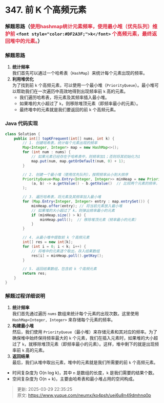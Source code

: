 # 347. 前 K 个高频元素

### 解题思路（<font style="color:#DF2A3F;">使用hashmap统计元素频率，使用最小堆（优先队列）维护前 </font>`<font style="color:#DF2A3F;">k</font>`<font style="color:#DF2A3F;"> 个高频元素，最终返回堆中的元素。</font>）
### 解题思路
1. **统计频率**  
我们首先可以通过一个哈希表（`HashMap`）来统计每个元素出现的频率。
2. **利用堆优化**  
为了找到前 `k` 个高频元素，可以使用一个最小堆（`PriorityQueue`）。最小堆可以帮助我们在一次遍历中高效地得到出现频率前 `k` 高的元素。
    - 我们遍历哈希表，将元素及其频率插入最小堆。
    - 如果堆的大小超过了 `k`，则移除堆顶元素（即频率最小的元素）。
    - 最终堆中的元素就是我们要返回的前 `k` 个高频元素。

### Java 代码实现
```java
class Solution {
    public int[] topKFrequent(int[] nums, int k) {
        // 1. 创建哈希表，统计每个元素出现的频率
        Map<Integer, Integer> map = new HashMap<>();
        for (int num : nums) {
            // 如果元素已经存在于哈希表中，则频率加1；否则将其初始化为1
            map.put(num, map.getOrDefault(num, 0) + 1);
        }

        // 2. 创建一个最小堆（使用优先队列），按照频率从小到大排序
        PriorityQueue<Map.Entry<Integer, Integer>> minHeap = new PriorityQueue<>(
            (a, b) -> a.getValue() - b.getValue()  // 比较两个元素的频率，频率小的优先级高
        );

        // 3. 遍历哈希表，将元素及其频率加入最小堆
        for (Map.Entry<Integer, Integer> entry : map.entrySet()) {
            minHeap.offer(entry); // 将当前元素放入最小堆
            // 如果堆的大小超过了 k，则弹出频率最小的元素
            if (minHeap.size() > k) {
                minHeap.poll();  // 移除堆顶元素（频率最小的元素）
            }
        }

        // 4. 从最小堆中提取前 k 个高频元素
        int[] res = new int[k];
        for (int i = 0; i < k; i++) {
            // 将堆中的元素逐个取出，存入结果数组
            res[i] = minHeap.poll().getKey();
        }

        // 5. 返回结果数组，包含前 k 个高频元素
        return res;
    }
}

```

### 解题过程详细说明
1. **统计频率**  
我们首先通过遍历 `nums` 数组来统计每个元素的出现次数。这里使用 `HashMap<Integer, Integer>` 来存储每个元素的频率。
2. **构建最小堆**  
然后，我们使用 `PriorityQueue`（最小堆）来存储元素和其对应的频率。为了确保堆中始终保持频率最大的 `k` 个元素，我们在插入元素时，如果堆的大小超过了 `k`，就移除堆顶元素（即频率最小的元素）。这样，堆中剩下的就是出现频率前 `k` 高的元素。
3. **返回结果**  
最后，我们从堆中取出元素，堆中的元素就是我们所需要的前 `k` 个高频元素。



+ 时间复杂度为 O(n log k)，其中 `n` 是数组的长度，`k` 是我们需要的结果个数。
+ 空间复杂度为 O(n + k)，主要由哈希表和最小堆占用的空间构成。



> 更新: 2025-03-29 22:35:25  
> 原文: <https://www.yuque.com/neumx/ko4psh/uei6u8n49dmhnq0p>